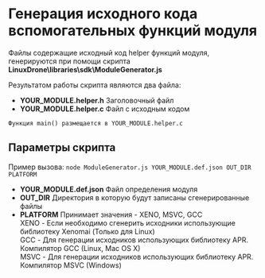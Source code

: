 # Генерация исходного кода вспомогательных функций модуля

Файлы содержащие исходный код helper функций модуля, генерируются при помощи скрипта
**LinuxDrone\libraries\sdk\ModuleGenerator.js**

Результатом работы скрипта являются два файла:

- **YOUR_MODULE.helper.h** Заголовочный файл
- **YOUR_MODULE.helper.c** Файл с исходным кодом

`Функция main() размещается в YOUR_MODULE.helper.c`

## Параметры скрипта

Пример вызова:
`node ModuleGenerator.js YOUR_MODULE.def.json OUT_DIR PLATFORM`

- **YOUR_MODULE.def.json** Файл определения модуля
- **OUT_DIR** Директория в которую будут записаны сгенерированные файлы
- **PLATFORM** Принимает значения - XENO, MSVC, GCC  
XENO - Если необходимо сгенерить исходники использующие библиотеку Xenomai (Только для Linux)  
GCC - Для генерации исходников использующих библиотеку APR. Компилятор GCC (Linux, Mac OS X)  
MSVC - Для генерации исходников использующих библиотеку APR. Компилятор MSVC (Windows)
